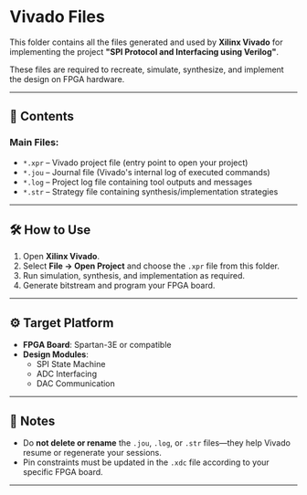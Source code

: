 # Vivado Files

This folder contains all the files generated and used by **Xilinx Vivado** for implementing the project **"SPI Protocol and Interfacing using Verilog"**.

These files are required to recreate, simulate, synthesize, and implement the design on FPGA hardware.

---

## 📁 Contents

### Main Files:
- `*.xpr` – Vivado project file (entry point to open your project)
- `*.jou` – Journal file (Vivado's internal log of executed commands)
- `*.log` – Project log file containing tool outputs and messages
- `*.str` – Strategy file containing synthesis/implementation strategies

---

## 🛠 How to Use

1. Open **Xilinx Vivado**.
2. Select **File → Open Project** and choose the `.xpr` file from this folder.
3. Run simulation, synthesis, and implementation as required.
4. Generate bitstream and program your FPGA board.

---

## ⚙️ Target Platform

- **FPGA Board**: Spartan-3E or compatible
- **Design Modules**:
  - SPI State Machine
  - ADC Interfacing
  - DAC Communication

---

## 📌 Notes

- Do **not delete or rename** the `.jou`, `.log`, or `.str` files—they help Vivado resume or regenerate your sessions.
- Pin constraints must be updated in the `.xdc` file according to your specific FPGA board.

---
